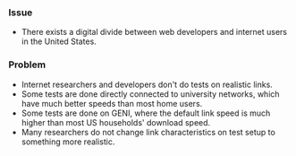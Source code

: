 ### Issue

* There exists a digital divide between web developers and internet users in the United States.

### Problem

* Internet researchers and developers don't do tests on realistic links.
* Some tests are done directly connected to university networks, which have much better speeds than most home users.  
* Some tests are done on GENI, where the default link speed is much higher than most US households' download speed.
* Many researchers do not change link characteristics on test setup to something more realistic.
